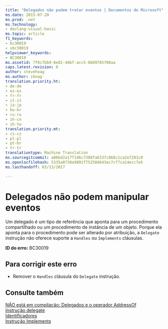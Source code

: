 ```yaml
---
title: "Delegados não podem tratar eventos | Documentos do Microsoft"
ms.date: 2015-07-20
ms.prod: .net
ms.technology:
- devlang-visual-basic
ms.topic: article
f1_keywords:
- bc30019
- vbc30019
helpviewer_keywords:
- BC30019
ms.assetid: 7f0c7bb9-8e81-44bf-acc5-80d9785708aa
caps.latest.revision: 8
author: stevehoag
ms.author: shoag
translation.priority.ht:
- de-de
- es-es
- fr-fr
- it-it
- ja-jp
- ko-kr
- ru-ru
- zh-cn
- zh-tw
translation.priority.mt:
- cs-cz
- pl-pl
- pt-br
- tr-tr
translationtype: Machine Translation
ms.sourcegitcommit: a06bd2a17f1d6c7308fa6337c866c1ca2e7281c0
ms.openlocfilehash: 5335a8738a9891f752584b43ec7cf7ca14ecc7e5
ms.lasthandoff: 03/13/2017

---
```

# <a name="delegates-cannot-handle-events"></a>Delegados não podem manipular eventos
Um delegado é um tipo de referência que aponta para um procedimento compartilhado ou um procedimento de instância de um objeto. Porque ela aponta para o procedimento pode ser alterado por atribuição, a `Delegate` instrução não oferece suporte a `Handles` ou `Implements` cláusulas.  
  
 **ID do erro:** BC30019  
  
## <a name="to-correct-this-error"></a>Para corrigir este erro  
  
-   Remover o `Handles` cláusula do `Delegate` instrução.  
  
## <a name="see-also"></a>Consulte também  
 [NÃO está em compilação: Delegados e o operador AddressOf](http://msdn.microsoft.com/en-us/7b2ed932-8598-4355-b2f7-5cedb23ee86f)   
 [Instrução delegate](../../visual-basic/language-reference/statements/delegate-statement.md)   
 [Identificadores](../../visual-basic/language-reference/statements/handles-clause.md)   
 [Instrução Implements](../../visual-basic/language-reference/statements/implements-statement.md)
